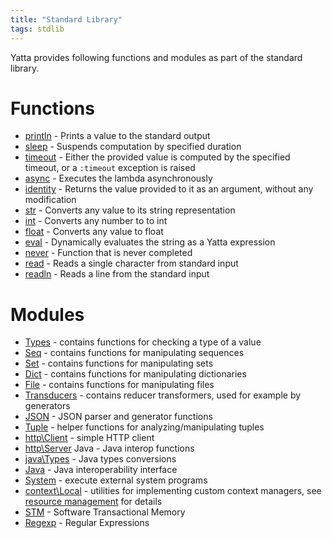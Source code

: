 ```yaml
---
title: "Standard Library"
tags: stdlib
---
```


Yatta provides following functions and modules as part of the standard library.

# Functions
* [println](functions/println.md) - Prints a value to the standard output
* [sleep](functions/sleep.md) - Suspends computation by specified duration
* [timeout](functions/timeout.md) - Either the provided value is computed by the specified timeout, or a `:timeout` exception is raised
* [async](functions/async.md) - Executes the lambda asynchronously
* [identity](functions/identity.md) - Returns the value provided to it as an argument, without any modification
* [str](functions/str.md) - Converts any value to its string representation
* [int](functions/int.md) - Converts any number to to int
* [float](functions/float.md) - Converts any value to float
* [eval](functions/eval.md) - Dynamically evaluates the string as a Yatta expression
* [never](functions/never.md) - Function that is never completed
* [read](functions/read.md) - Reads a single character from standard input
* [readln](functions/readln.md) - Reads a line from the standard input


# Modules
* [Types](types.md) - contains functions for checking a type of a value
* [Seq](seq.md) - contains functions for manipulating sequences
* [Set](set.md) - contains functions for manipulating sets
* [Dict](dict.md) - contains functions for manipulating dictionaries
* [File](file.md) - contains functions for manipulating files
* [Transducers](transducers.md) - contains reducer transformers, used for example by generators
* [JSON](json.md) - JSON parser and generator functions
* [Tuple](tuple.md) - helper functions for analyzing/manipulating tuples
* [http\Client](http/client.md) - simple HTTP client
* [http\Server](http/server.md) Java - Java interop functions
* [java\Types](java/types.md) - Java types conversions
* [Java](java.md) - Java interoperability interface
* [System](system.md) - execute external system programs
* [context\Local](context/local.md) - utilities for implementing custom context managers, see [resource management](docs/resource-management.md) for details
* [STM](stm.md) - Software Transactional Memory
* [Regexp](regexp.md) - Regular Expressions
